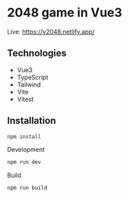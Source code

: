 # 2048 game in Vue3

Live: https://v2048.netlify.app/

## Technologies 

- Vue3
- TypeScript
- Tailwind
- Vite
- Vitest

## Installation 

```bash
npm install
```
Development
```bash
npm run dev
```
Build
```bash
npm run build
```


